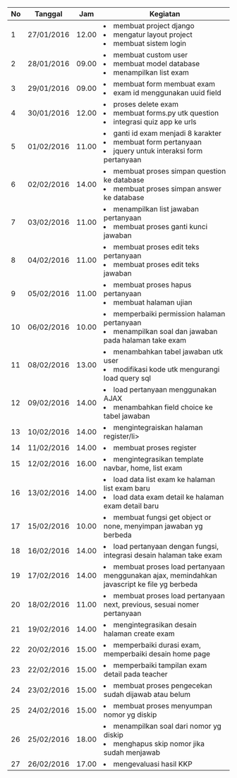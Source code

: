 | No | Tanggal    | Jam   | Kegiatan                                                                   |
|----|------------|-------|----------------------------------------------------------------------------|
| 1  | 27/01/2016 | 12.00 | <li>membuat project django</li><li>mengatur layout project</li> <li>membuat sistem login</li>|
| 2  | 28/01/2016 | 09.00 | <li>membuat custom user</li><li>membuat model database</li><li>menampilkan list exam</li>|
| 3  | 29/01/2016 | 09.00 | <li>membuat form membuat exam</li><li>exam id menggunakan uuid field</li>|
| 4  | 30/01/2016 | 12.00 | <li>proses delete exam</li><li>membuat forms.py utk question</li><li>integrasi quiz app ke urls</li>|
| 5  | 01/02/2016 | 11.00 | <li>ganti id exam menjadi 8 karakter</li><li>membuat form pertanyaan</li><li>jquery untuk interaksi form pertanyaan</li>|
| 6  | 02/02/2016 | 14.00 | <li>membuat proses simpan question ke database</li><li>membuat proses simpan answer ke database</li>|
| 7  | 03/02/2016 | 11.00 | <li>menampilkan list jawaban pertanyaan</li><li>membuat proses ganti kunci jawaban</li>|
| 8  | 04/02/2016 | 11.00 | <li>membuat proses edit teks pertanyaan</li><li>membuat proses edit teks jawaban</li>|
| 9  | 05/02/2016 | 11.00 | <li>membuat proses hapus pertanyaan</li><li>membuat halaman ujian</li>|
| 10 | 06/02/2016 | 10.00 | <li>memperbaiki permission halaman pertanyaan</li><li>menampilkan soal dan jawaban pada halaman take exam</li>|
| 11 | 08/02/2016 | 13.00 | <li>menambahkan tabel jawaban utk user</li><li>modifikasi kode utk mengurangi load query sql</li>|
| 12 | 09/02/2016 | 14.00 | <li>load pertanyaan menggunakan AJAX</li><li>menambahkan field choice ke tabel jawaban</li>|
| 13 | 10/02/2016 | 14.00 | <li>mengintegraiskan halaman register/li>|
| 14 | 11/02/2016 | 14.00 | <li>membuat proses register</li> |
| 15 | 12/02/2016 | 16.00 | <li>mengintegrasikan template navbar, home, list exam </li> |
| 16 | 13/02/2016 | 14.00 | <li>load data list exam ke halaman list exam baru </li><li>load data exam detail ke halaman exam detail baru </li> |
| 17 | 15/02/2016 | 10.00 | <li>membuat fungsi get object or none, menyimpan jawaban yg berbeda</li> |
| 18 | 16/02/2016 | 14.00 | <li>load pertanyaan dengan fungsi, integrasi desain halaman take exam</li> |
| 19 | 17/02/2016 | 14.00 | <li>membuat proses load pertanyaan menggunakan ajax, memindahkan javascript ke file yg berbeda</li> |
| 20 | 18/02/2016 | 11.00 | <li>membuat proses load pertanyaan next, previous, sesuai nomer pertanyaan</li> |
| 21 | 19/02/2016 | 14.00 | <li>mengintegrasikan desain halaman create exam</li> |
| 22 | 20/02/2016 | 15.00 | <li>memperbaiki durasi exam, memperbaiki desain home page</li> |
| 23 | 22/02/2016 | 15.00 | <li>memperbaiki tampilan exam detail pada teacher</li> |
| 24 | 23/02/2016 | 15.00 | <li>membuat proses pengecekan sudah dijawab atau belum</li> |
| 25 | 24/02/2016 | 15.00 | <li>membuat proses menyumpan nomor yg diskip</li> |
| 26 | 25/02/2016 | 18.00 | <li>menampilkan soal dari nomor yg diskip</li><li>menghapus skip nomor jika sudah menjawab</li> |
| 27 | 26/02/2016 | 17.00 | <li>mengevaluasi hasil KKP</li> |
